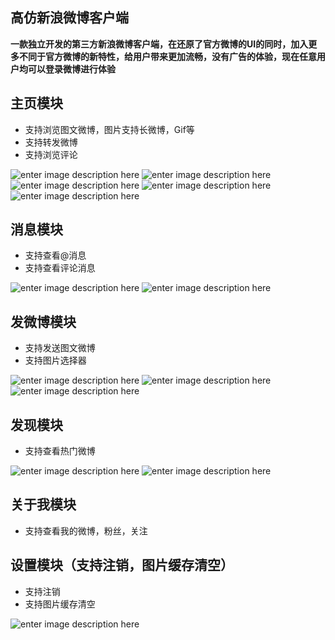 高仿新浪微博客户端
-----

**一款独立开发的第三方新浪微博客户端，在还原了官方微博的UI的同时，加入更多不同于官方微博的新特性，给用户带来更加流畅，没有广告的体验，现在任意用户均可以登录微博进行体验**  



主页模块
-----
- 支持浏览图文微博，图片支持长微博，Gif等
- 支持转发微博
- 支持浏览评论

![enter image description here](http://ww4.sinaimg.cn/mw690/691cc151gw1f3rtkq4x7mj207i0dc75r.jpg)
![enter image description here](http://ww1.sinaimg.cn/mw690/691cc151gw1f3rtkpgpebj207i0dcgmy.jpg)
![enter image description here](http://ww3.sinaimg.cn/mw690/691cc151gw1f3rtknwh7kj207i0dcdgx.jpg)
![enter image description here](http://ww2.sinaimg.cn/mw690/691cc151gw1f3rtksehzwj207i0dct9z.jpg)
![enter image description here](http://ww4.sinaimg.cn/mw690/691cc151gw1f3rzww0zf8j207i0dcaav.jpg)


消息模块
------
- 支持查看@消息
- 支持查看评论消息

![enter image description here](http://ww4.sinaimg.cn/mw690/691cc151gw1f3rtmzbx9wj207i0dct8y.jpg)
![enter image description here](http://ww1.sinaimg.cn/mw690/691cc151gw1f3rtn03imbj207i0dcwff.jpg)


发微博模块
-----
- 支持发送图文微博
- 支持图片选择器

![enter image description here](http://ww3.sinaimg.cn/mw690/691cc151gw1f3rto9lrqxj207i0dcaam.jpg)
![enter image description here](http://ww3.sinaimg.cn/mw690/691cc151gw1f3rtoap9iqj207i0dcjta.jpg)
![enter image description here](http://ww2.sinaimg.cn/mw690/691cc151gw1f3rtod80m4j207i0dcmzk.jpg)



发现模块
-----
- 支持查看热门微博

![enter image description here](http://ww4.sinaimg.cn/mw690/691cc151gw1f3rtt81jtej207i0dcjsd.jpg)
![enter image description here](http://ww1.sinaimg.cn/mw690/691cc151gw1f3rttbzds5j207i0dcgmm.jpg)



关于我模块
-----
- 支持查看我的微博，粉丝，关注




设置模块（支持注销，图片缓存清空）
-----
- 支持注销
- 支持图片缓存清空

![enter image description here](http://ww4.sinaimg.cn/mw690/691cc151gw1f3rtuch9cmj207i0dc0sx.jpg)


